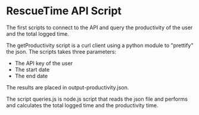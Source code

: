 RescueTime API Script
=====================

The first scripts to connect to the API and query the productivity of the user and the total logged time.

The getProductivity script is a curl client using a python module to "prettify" the json. The scripts takes three parameters:

* The API key of the user
* The start date
* The end date

The results are placed in output-productivity.json.

The script queries.js is node.js script that reads the json file and performs and calculates the total logged time and the productivity time.
